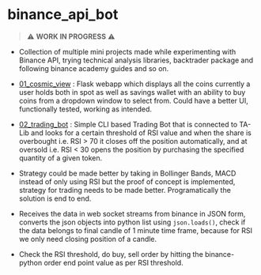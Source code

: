 # binance_api_bot

> :warning: **WORK IN PROGRESS** :warning:

- Collection of multiple mini projects made while experimenting with Binance API, trying technical analysis libraries, backtrader package and following binance academy guides and so on.

- [01_cosmic_view](01_cosmic_view) : Flask webapp which displays all the coins currently a user holds both in spot as well as savings wallet with an ability to buy coins from a dropdown window to select from. Could have a better UI, functionally tested, working as intended.

- [02_trading_bot](./02_trading_bot) : Simple CLI based Trading Bot that is connected to TA-Lib and looks for a certain threshold of RSI value and when the share is overbought i.e. RSI > 70 it closes off the position automatically, and at oversold i.e. RSI < 30 opens the position by purchasing the specified quantity of a given token.

- Strategy could be made better by taking in Bollinger Bands, MACD instead of only using RSI but the proof of concept is implemented, strategy for trading needs to be made better. Programatically the solution is end to end.

- Receives the data in web socket streams from binance in JSON form, converts the json objects into python list using `json.loads()`, check if the data belongs to final candle of 1 minute time frame, because for RSI we only need closing position of a candle.

- Check the RSI threshold, do buy, sell order by hitting the binance-python order end point value as per RSI threshold.
